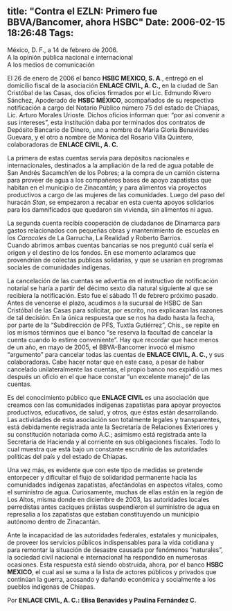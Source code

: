 title: "Contra el EZLN: Primero fue BBVA/Bancomer, ahora HSBC"
Date: 2006-02-15 18:26:48
Tags: 
---
<p>México, D. F., a 14 de febrero de 2006.<br/>
A la opinión pública nacional e internacional<br/>
A los medios de comunicación</p>

<p>El 26 de enero de 2006 el banco <strong>HSBC MEXICO, S. A</strong>., entregó en el domicilio fiscal de la asociación <strong>ENLACE CIVIL, A. C., </strong>en la ciudad de San Cristóbal de las Casas, dos oficios firmados por el Lic. Edmundo Rivero Sánchez, Apoderado de <strong>HSBC MÉXICO</strong>, acompañados de su respectiva notificación a cargo del Notario Público número 75 del estado de Chiapas, Lic. Arturo Morales Urioste. Dichos oficios informan que: “por así convenir a sus intereses”, esta institución daba por terminados dos contratos de Depósito Bancario de Dinero, uno a nombre de Maria Gloria Benavides Guevara, y el otro a nombre de Mónica del Rosario Villa Quintero, colaboradoras de <strong>ENLACE CIVIL, A. C.</strong></p>

<p>La primera de estas cuentas servía para depósitos nacionales e internacionales, destinados a la ampliación de la red de agua potable de San Andrés Sacamch&#8217;en de los Pobres; a la compra de un camión cisterna para proveer de agua a los compañeros bases de apoyo zapatistas que habitan en el municipio de Zinacantán; y para alimentos vía proyectos productivos a cargo de las mujeres de las comunidades. Luego del paso del huracán <em>Stan</em>, se empezaron a recabar en esta cuenta apoyos solidarios para los damnificados que quedaron sin vivienda, sin alimentos ni agua.</p>

<p>La segunda cuenta recibía cooperación de ciudadanos de Dinamarca para gastos relacionados con pequeñas obras y mantenimiento de escuelas en los <em>Caracoles</em> de La Garrucha, La Realidad y Roberto Barrios.<br/>
Cuando abrimos ambas cuentas bancarias se nos preguntó cuál sería el origen y el destino de los fondos. En ese momento aclaramos que provendrían de colectas publicas solidarias, y que se usarían en programas sociales de comunidades indígenas.</p>

<p>La cancelación de las cuentas ­se advertía en el instructivo de notificación notarial­ se haría a partir del décimo sexto día natural siguiente al que se recibiera la notificación. Esto fue el sábado 11 de febrero próximo pasado. Antes de vencerse el plazo, acudimos a la sucursal de HSBC de San Cristóbal de las Casas para solicitar, por escrito, nos explicaran las razones de tal decisión. En la única respuesta que se nos ha dado hasta la fecha, por parte de la “Subdirección de PFS, Tuxtla Gutiérrez”, Chis.,  se repite en los mismos términos que el banco “se reserva la facultad de cancelar la cuenta cuando lo estime conveniente”. Hay que recordar que hace menos de un año, en mayo de 2005, el BBVA-Bancomer invocó el mismo “argumento” para cancelar todas las cuentas de <strong>ENLACE CIVIL, A. C., </strong>y sus colaboradoras. Cabe hacer notar que en este caso, a pesar de haber cancelado unilateralmente las cuentas, el propio banco nos expidió un mes después un oficio en el que hace constar “un excelente manejo” de las cuentas.</p>

<p>Es del conocimiento público que <strong>ENLACE CIVIL </strong>es una asociación que creamos con las comunidades indígenas zapatistas para apoyar proyectos productivos, educativos, de salud, y otros, que éstas están desarrollando. Las actividades de esta asociación son totalmente legales y transparentes, está debidamente registrada ante la Secretaría de Relaciones Exteriores y su constitución notariada como A.C.; asimismo está registrada ante la Secretaría de Hacienda y al corriente en sus obligaciones fiscales. Todo lo cual muestra que está bajo un constante escrutinio de las autoridades políticas del país y del estado de Chiapas.</p>

<p>Una vez más, es evidente que con este tipo de medidas se pretende entorpecer y dificultar el flujo de solidaridad permanente hacia las comunidades indígenas zapatistas, afectándolas en aspectos vitales, como el suministro de agua. Curiosamente, muchas de ellas están en la región de Los Altos, misma donde en diciembre de 2003, las autoridades locales perredistas ­antes caciques priístas­ suspendieron el suministro de agua en represalia a los zapatistas que estaban constituyendo un municipio autónomo dentro de Zinacantán.</p>

<p>Ante la incapacidad de las autoridades federales, estatales y municipales, de proveer los servicios públicos indispensables para la vida cotidiana y para remontar la situación de desastre causada por fenómenos “naturales”, la sociedad civil nacional e internacional ha respondido en numerosas ocasiones. Esta respuesta está siendo obstruida, ahora, por el banco <strong>HSBC MEXICO</strong>, el cual así se suma a la lista de actores públicos y privados que continúan la guerra, acosando y dañando económica y socialmente a los pueblos indígenas de Chiapas.</p>

<p>Por <strong>ENLACE CIVIL, A. C.: Elisa Benavides y Paulina Fernández C.</strong></p>
